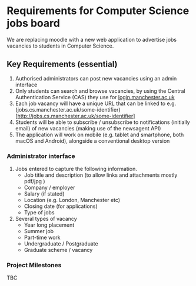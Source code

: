# Requirements for Computer Science jobs board

We are replacing moodle with a new web application to advertise jobs vacancies to students in Computer Science.

## Key Requirements (essential)

1. Authorised administrators can post new vacancies using an admin interface
2. Only students can search and browse vacancies, by using the Central Authentication Service (CAS) they use for [login.manchester.ac.uk](https://login.manchester.ac.uk)
3. Each job vacancy will have a unique URL that can be linked to e.g. (jobs.cs.manchester.ac.uk/some-identifier)[http://jobs.cs.manchester.ac.uk/some-identifier]
4. Students will be able to subscribe / unsubscribe to notifications (initially email) of new vacancies (making use of the newsagent API)
5. The application will work on mobile (e.g. tablet and smartphone, both macOS and Android), alongside a conventional desktop version

### Administrator interface

1. Jobs entered to capture the following information.
    * Job title and description (to allow links and attachments mostly pdf/jpg )
    * Company / employer
    * Salary (if stated)
    * Location (e.g. London, Manchester etc)
    * Closing date (for applications)
    * Type of jobs
2. Several types of vacancy
    * Year long placement
    * Summer job
    * Part-time work
    * Undergraduate / Postgraduate
    * Graduate scheme / vacancy


### Project Milestones

TBC
